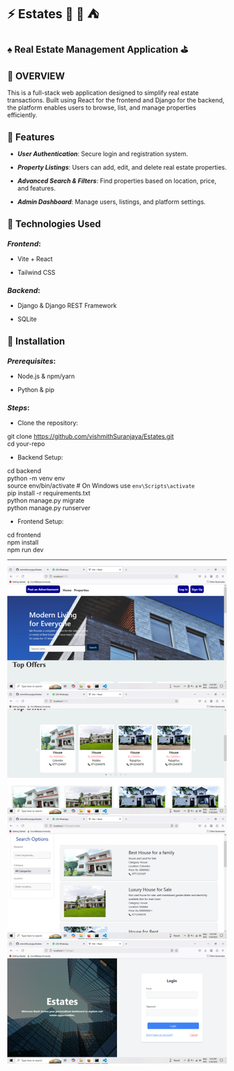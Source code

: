 # :zap: Estates :house_with_garden: :key: :tent:

## :spades: Real Estate Management Application :golf:


## :pushpin: OVERVIEW


This is a full-stack web application designed to simplify real estate transactions. Built using React for the frontend and Django for the backend, the platform enables users to browse, list, and manage properties efficiently.


## :pushpin: Features

- ***User Authentication***:    Secure login and registration system.

- ***Property Listings***: Users can add, edit, and delete real estate properties.

- ***Advanced Search & Filters***: Find properties based on location, price, and features.

- ***Admin Dashboard***: Manage users, listings, and platform settings.

## 📌 Technologies Used

### *Frontend*:

- Vite + React

- Tailwind CSS


### *Backend*:

- Django & Django REST Framework
  
- SQLite

## 📌 Installation

### *Prerequisites*:

- Node.js & npm/yarn

- Python & pip

### *Steps*:

- Clone the repository:

git clone <https://github.com/vishmithSuranjaya/Estates.git><br>
cd your-repo

- Backend Setup:

cd backend <br>
python -m venv env <br>
source env/bin/activate  # On Windows use `env\Scripts\activate` <br>
pip install -r requirements.txt <br>
python manage.py migrate <br>
python manage.py runserver <br>

- Frontend Setup:

cd frontend <br>
npm install <br>
npm run dev <br>


---

<div style="align-items:center; justify-content: center; gap: 15px;">
  <img src="backend/images/images/Screenshot (4).png">
  <img src="backend/images/images/Screenshot (5).png">
  <img src="backend/images/images/Screenshot (6).png">
  <img src="backend/images/images/Screenshot (7).png">
</div>
